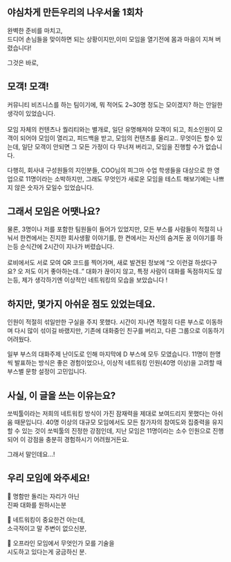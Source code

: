 
## 야심차게 만든우리의 나우서울 1회차

완벽한 준비를 마치고,  
드디어 손님들을 맞이하면 되는 상황이지만,이미 모임을 열기전에 몸과 마음이 지쳐 버렸습니다!  
  
그것은 바로,

## 모객! 모객!

커뮤니티 비즈니스를 하는 팀이기에, 뭐 적어도 2~30명 정도는 모이겠지? 하는 안일한 생각이 있었습니다.  
   
모임 자체의 컨텐츠나 퀄리티와는 별개로, 일단 유명해져야 모객이 되고, 최소인원이 모객이 되어야 모임이 열리고, 피드백을 받고, 모임의 컨텐츠를 올리고.. 무엇이든 할수 있는데, 일단 모객이 안되면 그 모든 가정이 다 무너져 버리고, 모임을 진행할 수가 없습니다.  
  
다행히, 회사내 구성원들의 지인분들, COO님의 피그마 수업 학생들을 대상으로 한 영업으로 11명이라는 소박하지만, 그래도 무엇인가 새로운 모임을 테스트 해보기에는 나쁘지 않은 숫자가 모일수 있었습니다.

## 그래서 모임은 어땟나요?

물론, 3명이나 저를 포함한 팀원들이 들어가 있었지만, 모든 부스를 사람들이 적절히 나눠서 한켠에서는 진지한 회사생활 이야기를, 한 켠에서는 자신의 숨겨둔 꿈 이야기를 하는등 순식간에 2시간이 지나가 버렸습니다.  
   
로비에서도 서로 모여 QR 코드를 찍어가며, 새로 발견된 정보에 “오 이런걸 하셨다구요? 오 저도 이거 좋아하는데..” 대화가 끊이지 않고, 특정 사람이 대화를 독점하지도 않는등, 제가 생각하기엔 이상적인 네트워킹의 모습을 보았습니다 !


## 하지만,  몇가지 아쉬운 점도 있었는데요.

인원이 적절히 섞일만한 구실을 주지 못했다. 시간이 지나면 적절히 다른 부스로 이동하며 다시 많이 섞이길 바랬지만, 기존에 대화중인 친구를 버리고, 다른 그룹으로 이동하기 어려웠다.  
  
일부 부스의 대화주제 난이도로 인해 마지막에 D 부스에 모두 모였습니다. 11명이 한명씩 발표하는 방식은 좋은 경험이었으나, 이상적 네트워킹 인원(40명 이상)을 고려할 때 부스별 문항 설정이 고민입니다.


## 사실,  이 글을 쓰는 이유는요?

쏘빅툴이라는 저희의 네트워킹 방식이 가진 잠재력을 제대로 보여드리지 못했다는 아쉬움 때문입니다. 40명 이상의 대규모 모임에서도 모든 참가자의 참여도와 집중력을 유지할 수 있는 것이 쏘빅툴의 진정한 강점인데, 지난 모임은 11명이라는 소수 인원으로 진행되어 이 강점을 충분히 경험하시기 어려웠거든요.

그래서 말인데요...!

## 우리 모임에 와주세요!

📌 명함만 돌리는 자리가 아닌  
진짜 대화를 원하시는분  
  
📌 네트워킹이 중요한건 아는데,  
소극적이고 말 주변이 없으신분,  
  
📌 오프라인 모임에서 무엇인가 모를 기술을  
시도하고 있다는게 궁금하신 분.